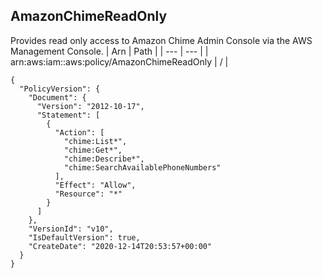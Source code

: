 
## AmazonChimeReadOnly
Provides read only access to Amazon Chime Admin Console via the AWS Management Console.
| Arn | Path |
| --- | --- |
| arn:aws:iam::aws:policy/AmazonChimeReadOnly | / |
```
{
  "PolicyVersion": {
    "Document": {
      "Version": "2012-10-17",
      "Statement": [
        {
          "Action": [
            "chime:List*",
            "chime:Get*",
            "chime:Describe*",
            "chime:SearchAvailablePhoneNumbers"
          ],
          "Effect": "Allow",
          "Resource": "*"
        }
      ]
    },
    "VersionId": "v10",
    "IsDefaultVersion": true,
    "CreateDate": "2020-12-14T20:53:57+00:00"
  }
}
```
